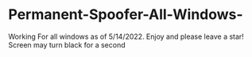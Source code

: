 # Permanent-Spoofer-All-Windows-
Working For all windows as of 5/14/2022. Enjoy and please leave a star!
Screen may turn black for a second
